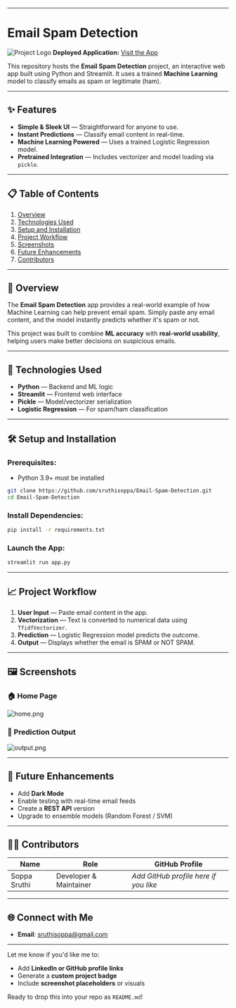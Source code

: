 ﻿---

# Email Spam Detection

![Project Logo](https://img.shields.io/badge/Streamlit-Deployed-green)
**Deployed Application:** [Visit the App](https://sruthi-email-spam-detect.streamlit.app/)

This repository hosts the **Email Spam Detection** project, an interactive web app built using Python and Streamlit. It uses a trained **Machine Learning** model to classify emails as spam or legitimate (ham).

---

## ✨ Features

- **Simple & Sleek UI** — Straightforward for anyone to use.
- **Instant Predictions** — Classify email content in real-time.
- **Machine Learning Powered** — Uses a trained Logistic Regression model.
- **Pretrained Integration** — Includes vectorizer and model loading via `pickle`.

---

## 📋 Table of Contents

1. [Overview](#-overview)
2. [Technologies Used](#-technologies-used)
3. [Setup and Installation](#-setup-and-installation)
4. [Project Workflow](#-project-workflow)
5. [Screenshots](#-screenshots)
6. [Future Enhancements](#-future-enhancements)
7. [Contributors](#-contributors)

---

## 🌟 Overview

The **Email Spam Detection** app provides a real-world example of how Machine Learning can help prevent email spam. Simply paste any email content, and the model instantly predicts whether it's spam or not.

This project was built to combine **ML accuracy** with **real-world usability**, helping users make better decisions on suspicious emails.

---

## 🚀 Technologies Used

- **Python** — Backend and ML logic
- **Streamlit** — Frontend web interface
- **Pickle** — Model/vectorizer serialization
- **Logistic Regression** — For spam/ham classification

---

## 🛠️ Setup and Installation

### Prerequisites:

- Python 3.9+ must be installed

```bash
git clone https://github.com/sruthisoppa/Email-Spam-Detection.git
cd Email-Spam-Detection
```

### Install Dependencies:

```bash
pip install -r requirements.txt
```

### Launch the App:

```bash
streamlit run app.py
```

---

## 📈 Project Workflow

1. **User Input** — Paste email content in the app.
2. **Vectorization** — Text is converted to numerical data using `TfidfVectorizer`.
3. **Prediction** — Logistic Regression model predicts the outcome.
4. **Output** — Displays whether the email is SPAM or NOT SPAM.

---

## 🖼️ Screenshots

### 🏠 Home Page

![home.png](https://ik.imagekit.io/jxtjn4hpqj/Screenshot%202025-05-24%20095612.png?updatedAt=1748060803517)

### 🧠 Prediction Output

![output.png](https://ik.imagekit.io/jxtjn4hpqj/image.png?updatedAt=1748062855916)

---

## 🔮 Future Enhancements

- Add **Dark Mode**
- Enable testing with real-time email feeds
- Create a **REST API** version
- Upgrade to ensemble models (Random Forest / SVM)

---

## 👩‍💻 Contributors

| Name         | Role                   | GitHub Profile                        |
| ------------ | ---------------------- | ------------------------------------- |
| Soppa Sruthi | Developer & Maintainer | _Add GitHub profile here if you like_ |

---

## 🌐 Connect with Me

- **Email**: [sruthisoppa@gmail.com](mailto:sruthisoppa@gmail.com)

---

Let me know if you'd like me to:

- Add **LinkedIn or GitHub profile links**
- Generate a **custom project badge**
- Include **screenshot placeholders** or visuals

Ready to drop this into your repo as `README.md`!
